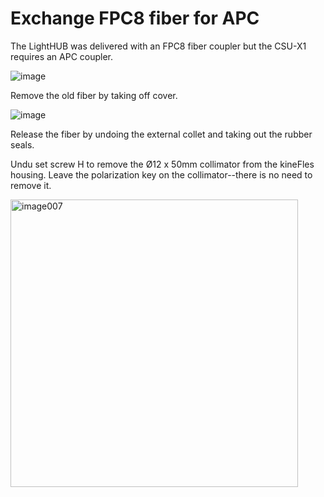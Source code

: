 # Exchange FPC8 fiber for APC 

The LightHUB was delivered with an FPC8 fiber coupler but the CSU-X1 requires an APC coupler.

![image](https://github.com/jqwhite/Grill_Spinning_Disc_2/assets/74255929/5c36ed29-3498-4758-be63-d6a9bcb4130a)

Remove the old fiber by taking off cover.

![image](https://github.com/jqwhite/Grill_Spinning_Disc_2/assets/74255929/4bfb5355-e409-4b8a-a7ae-84b594ed0847)

Release the fiber by undoing the external collet and taking out the rubber seals.  

Undu set screw H to remove the Ø12 x 50mm collimator from the kineFles housing.  Leave the polarization key on the collimator--there is no need to remove it. 

<img width="460" alt="image007" src="https://github.com/jqwhite/Grill_Spinning_Disc_2/assets/74255929/69942174-e734-4595-8aab-b97c8a7820a5">


